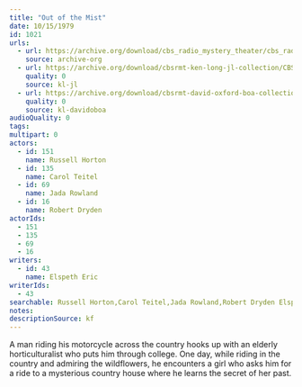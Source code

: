 ```yaml
---
title: "Out of the Mist"
date: 10/15/1979
id: 1021
urls: 
  - url: https://archive.org/download/cbs_radio_mystery_theater/cbs_radio_mystery_theater-1001-1050.zip/cbs_radio_mystery_theater-1001-1050%2Fcbsrmt_1021_out_of_the_mist.mp3
    source: archive-org
  - url: https://archive.org/download/cbsrmt-ken-long-jl-collection/CBSRMT - 791015 1021 Out Of The Mist_jl.mp3
    quality: 0
    source: kl-jl
  - url: https://archive.org/download/cbsrmt-david-oxford-boa-collection/CBSRMT-791015-1021-repeated-800205-Out-of-the-Mist-(128-44)_KQV-{BoA}.mp3
    quality: 0
    source: kl-davidoboa
audioQuality: 0
tags: 
multipart: 0
actors:  
  - id: 151
    name: Russell Horton  
  - id: 135
    name: Carol Teitel  
  - id: 69
    name: Jada Rowland  
  - id: 16
    name: Robert Dryden
actorIds:  
  - 151  
  - 135  
  - 69  
  - 16
writers:  
  - id: 43
    name: Elspeth Eric
writerIds:  
  - 43
searchable: Russell Horton,Carol Teitel,Jada Rowland,Robert Dryden Elspeth Eric
notes: 
descriptionSource: kf
---
```

A man riding his motorcycle across the country hooks up with an elderly horticulturalist who puts him through college. One day, while riding in the country and admiring the wildflowers, he encounters a girl who asks him for a ride to a mysterious country house where he learns the secret of her past.